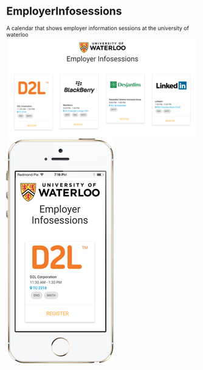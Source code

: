 # EmployerInfosessions
A calendar that shows employer information sessions at the university of waterloo
![Screenshot 1](/docs/showcasebrowser.png)
![Screenshot 2](/docs/showcasemobile.png)
